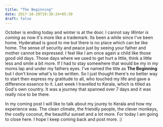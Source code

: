 ```yaml
---
title: "The Beginning"
date: 2017-10-29T19:30:24+05:30
draft: false
---
```


October is ending today and winter is at the door. I cannot say *Winter is coming* as now it's more like a trademark. Its been a while since I've been home. Hyderabad is good to me but there is no place which can be like home. The sense of security and peace just by seeing your father and mother cannot be expressed. I feel like I am once again a child like those good old days. Those days where we used to get hurt a little, think a little less and smile a bit more. If I had to stay somewhere that would be my in my moms lap and under my fathers eyes. I've named the title as **The Beginning** but I don't know what's to be written. So I just thought there's no better way to start then express my gratitude to all, who touched my life and gave a difference essence to it. Last week I travelled to Kerala, which is titled as God's own country. It was a journey that spanned over 7 days and it was really nice to be there. 

In my coming post I will like to talk about my jourey to Kerala and how my experience was. The clean climate, the friendly people, the clever monkeys, the costly coconut, the beautiful sunset and a lot more. For today I am going to close here. I hope I keep coming back and post more. :)
